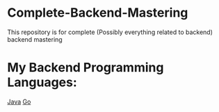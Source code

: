 # Complete-Backend-Mastering
This repository is for complete (Possibly everything related to backend) backend mastering 

# My Backend Programming Languages:

[Java](https://github.com/Ankushryuga/java-practical-practice)              [Go](https://github.com/Ankushryuga/Golang)
